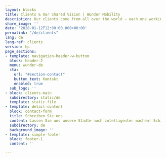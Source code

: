 ```yaml
---
layout: blocks
title: Clients & Our Shared Vision | Wunder Mobility
description: Our clients come from all over the world — each one working to accelerate the global transition to sustainable mobility. Together, we want to make the world a greener, healthier and happier place through shared mobility.
share_image: ''
date: '2020-01-12T12:00:00.000+00:00'
permalink: "/de/clients"
lang: de
lang-ref: clients
version: hp
page_sections:
- template: navigation-header-w-button
  block: header-2
  menu: wunder-de
  cta:
    url: "#section-contact"
    button_text: Kontakt
    enabled: true
  sub_logo: ''
- block: clients-main
  subdirectory: static/de
  template: static-file
- template: detail-content
  block: contact-form
  title: Schreiben Sie uns
  content: Lassen Sie uns unsere Städte noch intelligenter machen! Schicken Sie uns ein paar Informationen und wir melden uns in den nächsten 24 Stunden bei Ihnen.
  subdirectory: de
  background_image: ''
- template: simple-footer
  block: footer-1
  content: ''

---
```

